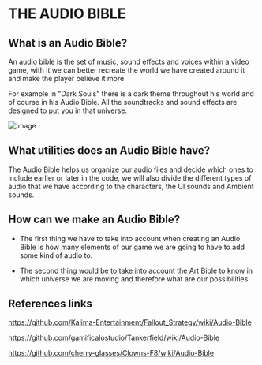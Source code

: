 # THE AUDIO BIBLE

## What is an Audio Bible?

An audio bible is the set of music, sound effects and voices within a video game, with it we can better recreate the world we have created around it and make the player believe it more.

For example in "Dark Souls" there is a dark theme throughout his world and of course in his Audio Bible. All the soundtracks and sound effects are designed to put you in that universe.

![image](https://user-images.githubusercontent.com/53059360/155235363-a3b4681b-0afa-41c4-9891-a013dc31b0cf.png)

## What utilities does an Audio Bible have?

The Audio Bible helps us organize our audio files and decide which ones to include earlier or later in the code, we will also divide the different types of audio that we have according to the characters, the UI sounds and Ambient sounds.

## How can we make an Audio Bible? 

- The first thing we have to take into account when creating an Audio Bible is how many elements of our game we are going to have to add some kind of audio to.

- The second thing would be to take into account the Art Bible to know in which universe we are moving and therefore what are our possibilities.

## References links 

https://github.com/Kalima-Entertainment/Fallout_Strategy/wiki/Audio-Bible

https://github.com/gamificalostudio/Tankerfield/wiki/Audio-Bible

https://github.com/cherry-glasses/Clowns-F8/wiki/Audio-Bible
